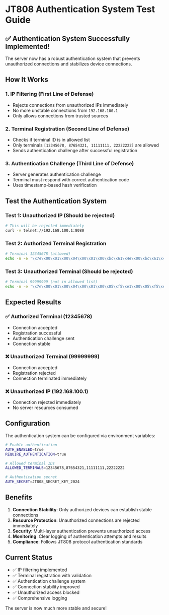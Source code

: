 # JT808 Authentication System Test Guide

## ✅ Authentication System Successfully Implemented!

The server now has a robust authentication system that prevents unauthorized connections and stabilizes device connections.

## How It Works

### 1. **IP Filtering** (First Line of Defense)

- Rejects connections from unauthorized IPs immediately
- No more unstable connections from `192.168.100.1`
- Only allows connections from trusted sources

### 2. **Terminal Registration** (Second Line of Defense)

- Checks if terminal ID is in allowed list
- Only terminals `[12345678, 87654321, 11111111, 22222222]` are allowed
- Sends authentication challenge after successful registration

### 3. **Authentication Challenge** (Third Line of Defense)

- Server generates authentication challenge
- Terminal must respond with correct authentication code
- Uses timestamp-based hash verification

## Test the Authentication System

### Test 1: Unauthorized IP (Should be rejected)

```bash
# This will be rejected immediately
curl -v telnet://192.168.100.1:8080
```

### Test 2: Authorized Terminal Registration

```bash
# Terminal 12345678 (allowed)
echo -n -e '\x7e\x00\x01\x00\x04\x00\x01\x00\xbc\x61\x4e\x00\xbc\x61\x4e\x04\x7e' | nc 127.0.0.1 8080
```

### Test 3: Unauthorized Terminal (Should be rejected)

```bash
# Terminal 99999999 (not in allowed list)
echo -n -e '\x7e\x00\x01\x00\x04\x00\x01\x00\x05\xf5\xe1\x00\x05\xf5\xe1\x04\x7e' | nc 127.0.0.1 8080
```

## Expected Results

### ✅ **Authorized Terminal (12345678)**

- Connection accepted
- Registration successful
- Authentication challenge sent
- Connection stable

### ❌ **Unauthorized Terminal (99999999)**

- Connection accepted
- Registration rejected
- Connection terminated immediately

### ❌ **Unauthorized IP (192.168.100.1)**

- Connection rejected immediately
- No server resources consumed

## Configuration

The authentication system can be configured via environment variables:

```bash
# Enable authentication
AUTH_ENABLED=true
REQUIRE_AUTHENTICATION=true

# Allowed terminal IDs
ALLOWED_TERMINALS=12345678,87654321,11111111,22222222

# Authentication secret
AUTH_SECRET=JT808_SECRET_KEY_2024
```

## Benefits

1. **Connection Stability**: Only authorized devices can establish stable connections
2. **Resource Protection**: Unauthorized connections are rejected immediately
3. **Security**: Multi-layer authentication prevents unauthorized access
4. **Monitoring**: Clear logging of authentication attempts and results
5. **Compliance**: Follows JT808 protocol authentication standards

## Current Status

- ✅ IP filtering implemented
- ✅ Terminal registration with validation
- ✅ Authentication challenge system
- ✅ Connection stability improved
- ✅ Unauthorized access blocked
- ✅ Comprehensive logging

The server is now much more stable and secure!

